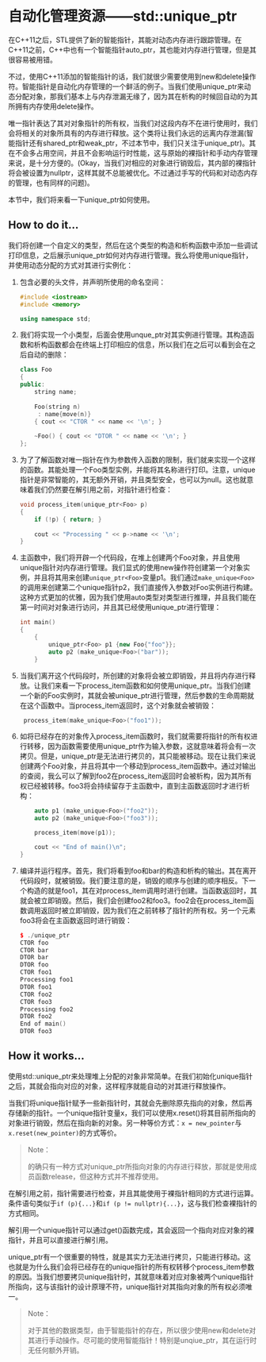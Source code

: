 # 自动化管理资源——std::unique_ptr

在C++11之后，STL提供了新的智能指针，其能对动态内存进行跟踪管理。在C++11之前，C++中也有一个智能指针auto_ptr，其也能对内存进行管理，但是其很容易被用错。

不过，使用C++11添加的智能指针的话，我们就很少需要使用到new和delete操作符。智能指针是自动化内存管理的一个鲜活的例子。当我们使用unique_ptr来动态分配对象，那我们基本上与内存泄漏无缘了，因为其在析构的时候回自动的为其所拥有内存使用delete操作。

唯一指针表达了其对对象指针的所有权，当我们对这段内存不在进行使用时，我们会将相关的对象所具有的内存进行释放。这个类将让我们永远的远离内存泄漏(智能指针还有shared_ptr和weak_ptr，不过本节中，我们只关注于unique_ptr)。其在不会多占用空间，并且不会影响运行时性能，这与原始的裸指针和手动内存管理来说，是十分方便的。(Okay，当我们对相应的对象进行销毁后，其内部的裸指针将会被设置为nullptr，这样其就不总能被优化。不过通过手写的代码和对动态内存的管理，也有同样的问题)。

本节中，我们将来看一下unique_ptr如何使用。

## How to do it...

我们将创建一个自定义的类型，然后在这个类型的构造和析构函数中添加一些调试打印信息，之后展示unique_ptr如何对内存进行管理。我么将使用unique指针，并使用动态分配的方式对其进行实例化：

1. 包含必要的头文件，并声明所使用的命名空间：

   ```c++
   #include <iostream>
   #include <memory>
   
   using namespace std;
   ```

2. 我们将实现一个小类型，后面会使用unque_ptr对其实例进行管理。其构造函数和析构函数都会在终端上打印相应的信息，所以我们在之后可以看到会在之后自动的删除：

   ```c++
   class Foo
   {
   public:
       string name;
       
       Foo(string n)
       	: name{move(n)}
       { cout << "CTOR " << name << '\n'; }
       
       ~Foo() { cout << "DTOR " << name << '\n'; }
   };
   ```

3. 为了了解函数对唯一指针在作为参数传入函数的限制，我们就来实现一个这样的函数。其能处理一个Foo类型实例，并能将其名称进行打印。注意，unique指针是非常智能的，其无额外开销，并且类型安全，也可以为null。这也就意味着我们仍然要在解引用之前，对指针进行检查：

   ```c++
   void process_item(unique_ptr<Foo> p)
   {
       if (!p) { return; }
       
       cout << "Processing " << p->name << '\n';
   }
   ```

4. 主函数中，我们将开辟一个代码段，在堆上创建两个Foo对象，并且使用unique指针对内存进行管理。我们显式的使用new操作符创建第一个对象实例，并且将其用来创建`unique_ptr<Foo>`变量p1。我们通过`make_unique<Foo>`的调用来创建第二个unique指针p2，我们直接传入参数对Foo实例进行构建。这种方式更加的优雅，因为我们使用auto类型对类型进行推理，并且我们能在第一时间对对象进行访问，并且其已经使用unique_ptr进行管理：

   ```c++
   int main()
   {
       {
           unique_ptr<Foo> p1 {new Foo{"foo"}};
           auto p2 (make_unique<Foo>("bar"));
       }
   ```

5. 当我们离开这个代码段时，所创建的对象将会被立即销毁，并且将内存进行释放。让我们来看一下process_item函数和如何使用unique_ptr。当我们创建一个新的Foo实例时，其就会被unique_ptr进行管理，然后参数的生命周期就在这个函数中。当process_item返回时，这个对象就会被销毁：

   ```c++
   	process_item(make_unique<Foo>("foo1"));
   ```

6. 如将已经存在的对象传入process_item函数时，我们就需要将指针的所有权进行转移，因为函数需要使用unique_ptr作为输入参数，这就意味着将会有一次拷贝。但是，unique_ptr是无法进行拷贝的，其只能被移动。现在让我们来说创建两个Foo对象，并且将其中一个移动到process_item函数中。通过对输出的查阅，我么可以了解到foo2在process_item返回时会被析构，因为其所有权已经被转移。foo3将会持续留存于主函数中，直到主函数返回时才进行析构：

   ```c++
       auto p1 (make_unique<Foo>("foo2"));
       auto p2 (make_unique<Foo>("foo3"));
   
       process_item(move(p1));
   
       cout << "End of main()\n";
   }
   ```

7. 编译并运行程序。首先，我们将看到foo和bar的构造和析构的输出。其在离开代码段时，就被销毁。我们要注意的是，销毁的顺序与创建的顺序相反。下一个构造的就是foo1，其在对process_item调用时进行创建。当函数返回时，其就会被立即销毁。然后，我们会创建foo2和foo3。foo2会在process_item函数调用返回时被立即销毁，因为我们在之前转移了指针的所有权。另一个元素foo3将会在主函数返回时进行销毁：

   ```c++
   $ ./unique_ptr
   CTOR foo
   CTOR bar
   DTOR bar
   DTOR foo
   CTOR foo1
   Processing foo1
   DTOR foo1
   CTOR foo2
   CTOR foo3
   Processing foo2
   DTOR foo2
   End of main()
   DTOR foo3
   ```

## How it works...

使用std::unique_ptr来处理堆上分配的对象非常简单。在我们初始化unique指针之后，其就会指向对应的对象，这样程序就能自动的对其进行释放操作。

当我们将unique指针赋予一些新指针时，其就会先删除原先指向的对象，然后再存储新的指针。一个unique指针变量x，我们可以使用x.reset()将其目前所指向的对象进行销毁，然后在指向新的对象。另一种等价方式：`x = new_pointer`与`x.reset(new_pointer)`的方式等价。

> Note：
>
> 的确只有一种方式对unique_ptr所指向对象的内存进行释放，那就是使用成员函数release，但这种方式并不推荐使用。

在解引用之前，指针需要进行检查，并且其能使用于裸指针相同的方式进行运算。条件语句类似于`if (p){...}`和`if (p != nullptr){...}`，这与我们检查裸指针的方式相同。

解引用一个unique指针可以通过get()函数完成，其会返回一个指向对应对象的裸指针，并且可以直接进行解引用。

unique_ptr有一个很重要的特性，就是其实力无法进行拷贝，只能进行移动。这也就是为什么我们会将已经存在的unique指针的所有权转移个process_item参数的原因。当我们想要拷贝unique指针时，其就意味着对应对象被两个unique指针所指向，这与该指针的设计原理不符，unique指针对其指向对象的所有权必须唯一。

> Note：
>
> 对于其他的数据类型，由于智能指针的存在，所以很少使用new和delete对其进行手动操作。尽可能的使用智能指针！特别是unqiue_ptr，其在运行时无任何额外开销。




